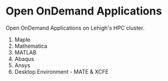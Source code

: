 # Open OnDemand Applications

Open OnDemand Applications on Lehigh's HPC cluster.

1. Maple
2. Mathematica
3. MATLAB
4. Abaqus
5. Ansys
6. Desktop Environment - MATE & XCFE
 
